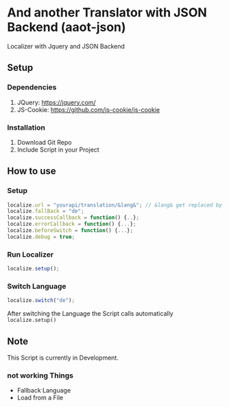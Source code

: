 # And another Translator with JSON Backend (aaot-json)
Localizer with Jquery and JSON Backend
## Setup
### Dependencies
1. JQuery: https://jquery.com/
2. JS-Cookie: https://github.com/js-cookie/js-cookie
### Installation
1. Download Git Repo
2. Include Script in your Project
## How to use
### Setup
```javascript
localize.url = "yourapi/translation/&lang&"; // &lang& get replaced by the Script with the language
localize.fallBack = "de";
localize.successCallback = function() {..};
localize.errorCallback = function() {...};
localize.beforeSwitch = function() {...};
localize.debug = true;
```
### Run Localizer
```javascript
localize.setup();
```
### Switch Language
```javascript
localize.switch("de");
```
After switching the Language the Script calls automatically `localize.setup()`
## Note
This Script is currently in Development.
### not working Things
- Fallback Language
- Load from a File

